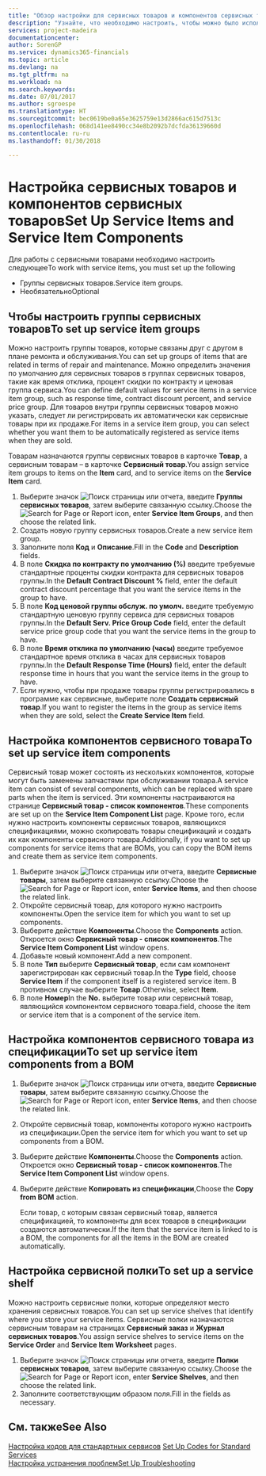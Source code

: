 ```yaml
---
title: "Обзор настройки для сервисных товаров и компонентов сервисных товаров | Документы Майкрософт"
description: "Узнайте, что необходимо настроить, чтобы можно было использовать сервисные товары, включая такие значения по умолчанию, как время отклика, процент скидки по контракту и ценовая группа сервиса."
services: project-madeira
documentationcenter: 
author: SorenGP
ms.service: dynamics365-financials
ms.topic: article
ms.devlang: na
ms.tgt_pltfrm: na
ms.workload: na
ms.search.keywords: 
ms.date: 07/01/2017
ms.author: sgroespe
ms.translationtype: HT
ms.sourcegitcommit: bec0619be0a65e3625759e13d2866ac615d7513c
ms.openlocfilehash: 068d141ee8490cc34e8b2092b7dcfda36139660d
ms.contentlocale: ru-ru
ms.lasthandoff: 01/30/2018

---
```

# <a name="set-up-service-items-and-service-item-components"></a><span data-ttu-id="0bdb3-103">Настройка сервисных товаров и компонентов сервисных товаров</span><span class="sxs-lookup"><span data-stu-id="0bdb3-103">Set Up Service Items and Service Item Components</span></span>
<span data-ttu-id="0bdb3-104">Для работы с сервисными товарами необходимо настроить следующее</span><span class="sxs-lookup"><span data-stu-id="0bdb3-104">To work with service items, you must set up the following</span></span>

* <span data-ttu-id="0bdb3-105">Группы сервисных товаров.</span><span class="sxs-lookup"><span data-stu-id="0bdb3-105">Service item groups.</span></span> 
* <span data-ttu-id="0bdb3-106">Необязательно</span><span class="sxs-lookup"><span data-stu-id="0bdb3-106">Optional</span></span>

## <a name="to-set-up-service-item-groups"></a><span data-ttu-id="0bdb3-107">Чтобы настроить группы сервисных товаров</span><span class="sxs-lookup"><span data-stu-id="0bdb3-107">To set up service item groups</span></span>
<span data-ttu-id="0bdb3-108">Можно настроить группы товаров, которые связаны друг с другом в плане ремонта и обслуживания.</span><span class="sxs-lookup"><span data-stu-id="0bdb3-108">You can set up groups of items that are related in terms of repair and maintenance.</span></span> <span data-ttu-id="0bdb3-109">Можно определить значения по умолчанию для сервисных товаров в группах сервисных товаров, такие как время отклика, процент скидки по контракту и ценовая группа сервиса.</span><span class="sxs-lookup"><span data-stu-id="0bdb3-109">You can define default values for service items in a service item group, such as response time, contract discount percent, and service price group.</span></span> <span data-ttu-id="0bdb3-110">Для товаров внутри группы сервисных товаров можно указать, следует ли регистрировать их автоматически как сервисные товары при их продаже.</span><span class="sxs-lookup"><span data-stu-id="0bdb3-110">For items in a service item group, you can select whether you want them to be automatically registered as service items when they are sold.</span></span>  
  
<span data-ttu-id="0bdb3-111">Товарам назначаются группы сервисных товаров в карточке **Товар**, а сервисным товарам – в карточке **Сервисный товар**.</span><span class="sxs-lookup"><span data-stu-id="0bdb3-111">You assign service item groups to items on the **Item** card, and to service items on the **Service Item** card.</span></span>  
  
1. <span data-ttu-id="0bdb3-112">Выберите значок ![Поиск страницы или отчета](media/ui-search/search_small.png "Значок поиска страницы или отчета"), введите **Группы сервисных товаров**, затем выберите связанную ссылку.</span><span class="sxs-lookup"><span data-stu-id="0bdb3-112">Choose the ![Search for Page or Report](media/ui-search/search_small.png "Search for Page or Report icon") icon, enter **Service Item Groups**, and then choose the related link.</span></span>  
2. <span data-ttu-id="0bdb3-113">Создать новую группу сервисных товаров.</span><span class="sxs-lookup"><span data-stu-id="0bdb3-113">Create a new service item group.</span></span>  
3. <span data-ttu-id="0bdb3-114">Заполните поля **Код** и **Описание**.</span><span class="sxs-lookup"><span data-stu-id="0bdb3-114">Fill in the **Code** and **Description** fields.</span></span>  
4. <span data-ttu-id="0bdb3-115">В поле **Скидка по контракту по умолчанию (%)** введите требуемые стандартные проценты скидки контракта для сервисных товаров группы.</span><span class="sxs-lookup"><span data-stu-id="0bdb3-115">In the **Default Contract Discount %** field, enter the default contract discount percentage that you want the service items in the group to have.</span></span>  
5. <span data-ttu-id="0bdb3-116">В поле **Код ценовой группы обслуж. по умолч.** введите требуемую стандартную ценовую группу сервиса для сервисных товаров группы.</span><span class="sxs-lookup"><span data-stu-id="0bdb3-116">In the **Default Serv. Price Group Code** field, enter the default service price group code that you want the service items in the group to have.</span></span>  
6. <span data-ttu-id="0bdb3-117">В поле **Время отклика по умолчанию (часы)** введите требуемое стандартное время отклика в часах для сервисных товаров группы.</span><span class="sxs-lookup"><span data-stu-id="0bdb3-117">In the **Default Response Time (Hours)** field, enter the default response time in hours that you want the service items in the group to have.</span></span>  
7. <span data-ttu-id="0bdb3-118">Если нужно, чтобы при продаже товары группы регистрировались в программе как сервисные, выберите поле **Создать сервисный товар**.</span><span class="sxs-lookup"><span data-stu-id="0bdb3-118">If you want to register the items in the group as service items when they are sold, select the **Create Service Item** field.</span></span>  

## <a name="to-set-up-service-item-components"></a><span data-ttu-id="0bdb3-119">Настройка компонентов сервисного товара</span><span class="sxs-lookup"><span data-stu-id="0bdb3-119">To set up service item components</span></span>
<span data-ttu-id="0bdb3-120">Сервисный товар может состоять из нескольких компонентов, которые могут быть заменены запчастями при обслуживании товара.</span><span class="sxs-lookup"><span data-stu-id="0bdb3-120">A service item can consist of several components, which can be replaced with spare parts when the item is serviced.</span></span> <span data-ttu-id="0bdb3-121">Эти компоненты настраиваются на странице **Сервисный товар - список компонентов**.</span><span class="sxs-lookup"><span data-stu-id="0bdb3-121">These components are set up on the **Service Item Component List** page.</span></span> <span data-ttu-id="0bdb3-122">Кроме того, если нужно настроить компоненты сервисных товаров, являющихся спецификациями, можно скопировать товары спецификаций и создать их как компоненты сервисного товара.</span><span class="sxs-lookup"><span data-stu-id="0bdb3-122">Additionally, if you want to set up components for service items that are BOMs, you can copy the BOM items and create them as service item components.</span></span> 
  
1. <span data-ttu-id="0bdb3-123">Выберите значок ![Поиск страницы или отчета](media/ui-search/search_small.png "Значок поиска страницы или отчета"), введите **Сервисные товары**, затем выберите связанную ссылку.</span><span class="sxs-lookup"><span data-stu-id="0bdb3-123">Choose the ![Search for Page or Report](media/ui-search/search_small.png "Search for Page or Report icon") icon, enter **Service Items**, and then choose the related link.</span></span> 
2. <span data-ttu-id="0bdb3-124">Откройте сервисный товар, для которого нужно настроить компоненты.</span><span class="sxs-lookup"><span data-stu-id="0bdb3-124">Open the service item for which you want to set up components.</span></span>  
3. <span data-ttu-id="0bdb3-125">Выберите действие **Компоненты**.</span><span class="sxs-lookup"><span data-stu-id="0bdb3-125">Choose the **Components** action.</span></span> <span data-ttu-id="0bdb3-126">Откроется окно **Сервисный товар - список компонентов**.</span><span class="sxs-lookup"><span data-stu-id="0bdb3-126">The **Service Item Component List** window opens.</span></span>  
4. <span data-ttu-id="0bdb3-127">Добавьте новый компонент.</span><span class="sxs-lookup"><span data-stu-id="0bdb3-127">Add a new component.</span></span>  
5. <span data-ttu-id="0bdb3-128">В поле **Тип** выберите **Сервисный товар**, если сам компонент зарегистрирован как сервисный товар.</span><span class="sxs-lookup"><span data-stu-id="0bdb3-128">In the **Type** field, choose **Service Item** if the component itself is a registered service item.</span></span> <span data-ttu-id="0bdb3-129">В противном случае выберите **Товар**.</span><span class="sxs-lookup"><span data-stu-id="0bdb3-129">Otherwise, select **Item**.</span></span>  
6. <span data-ttu-id="0bdb3-130">В поле **Номер**</span><span class="sxs-lookup"><span data-stu-id="0bdb3-130">In the **No.**</span></span> <span data-ttu-id="0bdb3-131">выберите товар или сервисный товар, являющийся компонентом сервисного товара.</span><span class="sxs-lookup"><span data-stu-id="0bdb3-131">field, choose the item or service item that is a component of the service item.</span></span>  

## <a name="to-set-up-service-item-components-from-a-bom"></a><span data-ttu-id="0bdb3-132">Настройка компонентов сервисного товара из спецификации</span><span class="sxs-lookup"><span data-stu-id="0bdb3-132">To set up service item components from a BOM</span></span>
1.  <span data-ttu-id="0bdb3-133">Выберите значок ![Поиск страницы или отчета](media/ui-search/search_small.png "Значок поиска страницы или отчета"), введите **Сервисные товары**, затем выберите связанную ссылку.</span><span class="sxs-lookup"><span data-stu-id="0bdb3-133">Choose the ![Search for Page or Report](media/ui-search/search_small.png "Search for Page or Report icon") icon, enter **Service Items**, and then choose the related link.</span></span>  
2. <span data-ttu-id="0bdb3-134">Откройте сервисный товар, компоненты которого нужно настроить из спецификации.</span><span class="sxs-lookup"><span data-stu-id="0bdb3-134">Open the service item for which you want to set up components from a BOM.</span></span>  
3. <span data-ttu-id="0bdb3-135">Выберите действие **Компоненты**.</span><span class="sxs-lookup"><span data-stu-id="0bdb3-135">Choose the **Components** action.</span></span> <span data-ttu-id="0bdb3-136">Откроется окно **Сервисный товар - список компонентов**.</span><span class="sxs-lookup"><span data-stu-id="0bdb3-136">The **Service Item Component List** window opens.</span></span>  
4. <span data-ttu-id="0bdb3-137">Выберите действие **Копировать из спецификации**,</span><span class="sxs-lookup"><span data-stu-id="0bdb3-137">Choose the **Copy from BOM** action.</span></span>  
  
    <span data-ttu-id="0bdb3-138">Если товар, с которым связан сервисный товар, является спецификацией, то компоненты для всех товаров в спецификации создаются автоматически.</span><span class="sxs-lookup"><span data-stu-id="0bdb3-138">If the item that the service item is linked to is a BOM, the components for all the items in the BOM are created automatically.</span></span>  

## <a name="to-set-up-a-service-shelf"></a><span data-ttu-id="0bdb3-139">Настройка сервисной полки</span><span class="sxs-lookup"><span data-stu-id="0bdb3-139">To set up a service shelf</span></span>
<span data-ttu-id="0bdb3-140">Можно настроить сервисные полки, которые определяют место хранения сервисных товаров.</span><span class="sxs-lookup"><span data-stu-id="0bdb3-140">You can set up service shelves that identify where you store your service items.</span></span> <span data-ttu-id="0bdb3-141">Сервисные полки назначаются сервисным товарам на страницах **Сервисный заказ** и **Журнал сервисных товаров**.</span><span class="sxs-lookup"><span data-stu-id="0bdb3-141">You assign service shelves to service items on the **Service Order** and **Service Item Worksheet** pages.</span></span>  
  
1. <span data-ttu-id="0bdb3-142">Выберите значок ![Поиск страницы или отчета](media/ui-search/search_small.png "Значок поиска страницы или отчета"), введите **Полки сервисных товаров**, затем выберите связанную ссылку.</span><span class="sxs-lookup"><span data-stu-id="0bdb3-142">Choose the ![Search for Page or Report](media/ui-search/search_small.png "Search for Page or Report icon") icon, enter **Service Shelves**, and then choose the related link.</span></span>
2. <span data-ttu-id="0bdb3-143">Заполните соответствующим образом поля.</span><span class="sxs-lookup"><span data-stu-id="0bdb3-143">Fill in the fields as necessary.</span></span>

## <a name="see-also"></a><span data-ttu-id="0bdb3-144">См. также</span><span class="sxs-lookup"><span data-stu-id="0bdb3-144">See Also</span></span>
<span data-ttu-id="0bdb3-145">[Настройка кодов для стандартных сервисов](service-how-setup-service-coding.md) </span><span class="sxs-lookup"><span data-stu-id="0bdb3-145">[Set Up Codes for Standard Services](service-how-setup-service-coding.md) </span></span>  
[<span data-ttu-id="0bdb3-146">Настройка устранения проблем</span><span class="sxs-lookup"><span data-stu-id="0bdb3-146">Set Up Troubleshooting</span></span>](service-how-setup-troubleshooting.md)

